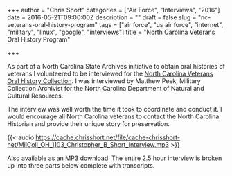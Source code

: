 +++
author = "Chris Short"
categories = ["Air Force", "Interviews", "2016"]
date = 2016-05-21T09:00:00Z
description = ""
draft = false
slug = "nc-veterans-oral-history-program"
tags = ["air force", "us air force", "internet", "military", "linux", "google", "interviews"]
title = "North Carolina Veterans Oral History Program"

+++

As part of a North Carolina State Archives initiative to obtain oral histories of veterans I volunteered to be interviewed for the [North Carolina Veterans Oral History Collection](https://archives.ncdcr.gov/researchers/collections/military-collections/veterans-oral-history-program). I was interviewed by Matthew Peek, Military Collection Archivist for the North Carolina Department of Natural and Cultural Resources.

The interview was well worth the time it took to coordinate and conduct it. I would encourage all North Carolina veterans to contact the North Carolina Historian and provide their unique story for preservation.

{{< audio https://cache.chrisshort.net/file/cache-chrisshort-net/MilColl_OH_1103_Christopher_B_Short_Interview.mp3 >}}

Also available as an [MP3 download](https://cache.chrisshort.net/file/cache-chrisshort-net/MilColl_OH_1103_Christopher_B_Short_Interview.mp3). The entire 2.5 hour interview is broken up into three parts below complete with transcripts.
